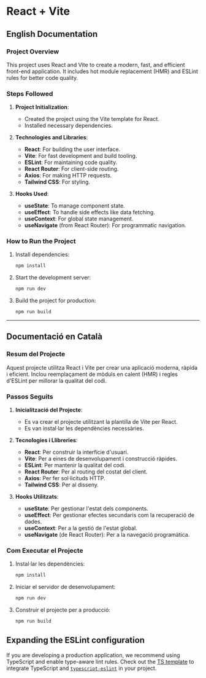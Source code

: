 # React + Vite

## English Documentation

### Project Overview

This project uses React and Vite to create a modern, fast, and efficient front-end application. It includes hot module replacement (HMR) and ESLint rules for better code quality.

### Steps Followed

1. **Project Initialization**:
   - Created the project using the Vite template for React.
   - Installed necessary dependencies.

2. **Technologies and Libraries**:
   - **React**: For building the user interface.
   - **Vite**: For fast development and build tooling.
   - **ESLint**: For maintaining code quality.
   - **React Router**: For client-side routing.
   - **Axios**: For making HTTP requests.
   - **Tailwind CSS**: For styling.

3. **Hooks Used**:
   - **useState**: To manage component state.
   - **useEffect**: To handle side effects like data fetching.
   - **useContext**: For global state management.
   - **useNavigate** (from React Router): For programmatic navigation.

### How to Run the Project

1. Install dependencies:
   ```bash
   npm install
   ```
2. Start the development server:
   ```bash
   npm run dev
   ```
3. Build the project for production:
   ```bash
   npm run build
   ```

---

## Documentació en Català

### Resum del Projecte

Aquest projecte utilitza React i Vite per crear una aplicació moderna, ràpida i eficient. Inclou reemplaçament de mòduls en calent (HMR) i regles d'ESLint per millorar la qualitat del codi.

### Passos Seguits

1. **Inicialització del Projecte**:
   - Es va crear el projecte utilitzant la plantilla de Vite per React.
   - Es van instal·lar les dependències necessàries.

2. **Tecnologies i Llibreries**:
   - **React**: Per construir la interfície d'usuari.
   - **Vite**: Per a eines de desenvolupament i construcció ràpides.
   - **ESLint**: Per mantenir la qualitat del codi.
   - **React Router**: Per al routing del costat del client.
   - **Axios**: Per fer sol·licituds HTTP.
   - **Tailwind CSS**: Per al disseny.

3. **Hooks Utilitzats**:
   - **useState**: Per gestionar l'estat dels components.
   - **useEffect**: Per gestionar efectes secundaris com la recuperació de dades.
   - **useContext**: Per a la gestió de l'estat global.
   - **useNavigate** (de React Router): Per a la navegació programàtica.

### Com Executar el Projecte

1. Instal·lar les dependències:
   ```bash
   npm install
   ```
2. Iniciar el servidor de desenvolupament:
   ```bash
   npm run dev
   ```
3. Construir el projecte per a producció:
   ```bash
   npm run build
   ```

## Expanding the ESLint configuration

If you are developing a production application, we recommend using TypeScript and enable type-aware lint rules. Check out the [TS template](https://github.com/vitejs/vite/tree/main/packages/create-vite/template-react-ts) to integrate TypeScript and [`typescript-eslint`](https://typescript-eslint.io) in your project.
